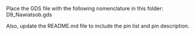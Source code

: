 Place the GDS file with the following nomenclature in this folder: D9_Nawiatsob.gds

Also, update the README.md file to include the pin list and pin description.
